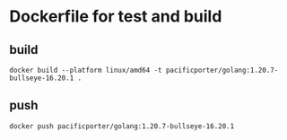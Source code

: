# Dockerfile for test and build

## build

```
docker build --platform linux/amd64 -t pacificporter/golang:1.20.7-bullseye-16.20.1 .
```

## push

```
docker push pacificporter/golang:1.20.7-bullseye-16.20.1
```
